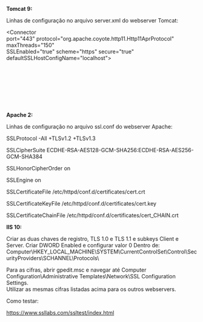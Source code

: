 **Tomcat 9:**

Linhas de configuração no arquivo server.xml do webserver Tomcat:

<Connector <br>
        port="443" protocol="org.apache.coyote.http11.Http11AprProtocol" maxThreads="150"  <br>
        SSLEnabled="true" scheme="https" secure="true" defaultSSLHostConfigName="localhost">    <br>                    
        <UpgradeProtocol className="org.apache.coyote.http2.Http2Protocol" /> <br>        
        <SSLHostConfig hostName="localhost" protocols="TLSv1.2" ciphers="TLS_ECDHE_RSA_WITH_AES_128_GCM_SHA256,TLS_ECDHE_RSA_WITH_AES_256_GCM_SHA384"> <br>
                   <Certificate certificateKeyFile="conf/cert.key" certificateFile="conf/cert.pem" certificateChainFile="conf/cert_FULLCHAIN.pem" type="RSA" /> <br>
        </SSLHostConfig> <br>
</Connector> <br>


**Apache 2:**

Linhas de configuração no arquivo ssl.conf do webserver Apache:

SSLProtocol -All +TLSv1.2 +TLSv1.3

SSLCipherSuite ECDHE-RSA-AES128-GCM-SHA256:ECDHE-RSA-AES256-GCM-SHA384

SSLHonorCipherOrder on

SSLEngine on

SSLCertificateFile /etc/httpd/conf.d/certificates/cert.crt

SSLCertificateKeyFile /etc/httpd/conf.d/certificates/cert.key

SSLCertificateChainFile /etc/httpd/conf.d/certificates/cert_CHAIN.crt



**IIS 10:**

Criar as duas chaves de registro, TLS 1.0 e TLS 1.1 e subkeys Client e Server. Criar DWORD Enabled e configurar valor 0 Dentro de:<br>
Computer\HKEY_LOCAL_MACHINE\SYSTEM\CurrentControlSet\Control\SecurityProviders\SCHANNEL\Protocols\ <br>

Para as cifras, abrir gpedit.msc e navegar até Computer Configuration\Administrative Templates\Network\SSL Configuration Settings. <br>
Utilizar as mesmas cifras listadas acima para os outros webservers.

Como testar:

https://www.ssllabs.com/ssltest/index.html
